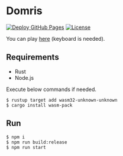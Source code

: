 # Domris

[![Deploy GitHub Pages](https://github.com/eduidl/domris/actions/workflows/gh-pages.yml/badge.svg)](https://github.com/eduidl/domris/actions/workflows/gh-pages.yml)
[![License](https://img.shields.io/github/license/eduidl/domris)](https://github.com/eduidl/domris/blob/main/LICENSE)

You can play [here](https://eduidl.github.io/domris/) (keyboard is needed).

## Requirements

- Rust
- Node.js

Execute below commands if needed.

```terminal
$ rustup target add wasm32-unknown-unknown
$ cargo install wasm-pack
```

## Run

```terminal
$ npm i
$ npm run build:release
$ npm run start
```
